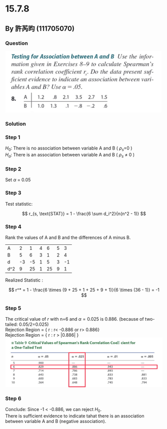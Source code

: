 # 15.7.8
## By 許芮昀 (111705070)

### Question 
<img src= "https://github.com/HWTeng-Course/202402-Statistics/blob/main/Images/S__3031042.jpg" width="500">

### Solution

### Step 1
$H_0$: There is no association between variable A and B ( $ρ_s$=0 ) <br>
$H_a$: There is an association between variable A and B ( $ρ_s$ $\neq$ 0 )

### Step 2
Set $\alpha$ = 0.05
   
### Step 3
Test statistic:

$$
  r_{s, \text{STAT}} = 1 - \frac{6 \sum d_i^2}{n(n^2 - 1)}
$$

### Step 4
Rank the values of A and B and the differences of A minus B.

| |   |   |   |   |   |   |
|-|-|-|-|-|-|-|
|A|2|1|4|6|5|3|
|B|5|6|3|1|2|4|
|d|-3|-5|1|5|3|-1|
|d^2|9|25|1|25|9|1|


Realized Statistic :

$$
r^* = 1 - \frac{6 \times (9 + 25 + 1 + 25 + 9 + 1)}{6 \times (36 - 1)} = -1
$$

### Step 5
The critical value of $r$ with n=6 and $\alpha = 0.025$ is 0.886. (because of two-tailed: 0.05/2=0.025) <br>
Rejection Region = { r : r< -0.886 or r> 0.886} <br>
Rejection Region = { r : r > |0.886| } <br>
<img src= "https://github.com/HWTeng-Course/202402-Statistics/blob/main/Images/S__3031044.jpg" width="700">

### Step 6
Conclude: 
Since -1 < -0.886, we can reject $H_0$. <br>
There is sufficient evidence to indicate tahat there is an association between variable A and B (negative association).
